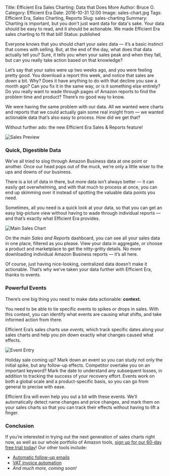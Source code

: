 Title: Efficient Era Sales Charting: Data that Does More
Author: Bruce O.
Category: Efficient Era
Date: 2016-10-31 12:00
Image: sales-chart.jpg
Tags: Efficient Era, Sales Charting, Reports
Slug: sales-charting
Summary: Charting is important, but you don't just want data for data's sake. Your data should be easy to read, and it should be actionable. We made Efficient Era sales charting to fit that bill!
Status: published

Everyone knows that you should chart your sales data — it’s a basic instinct that comes with selling. But, at the end of the day, what does that data actually tell you? Sure, it tells you when your sales peak and when they fall, but can you really take action based on that knowledge?

Let’s say that your sales were up two weeks ago, and you were feeling pretty good. You download a report this week, and notice that sales are down a bit. Why? Does it have anything to do with that decline you saw a month ago? Can you fix it in the same way, or is it something else entirely? Do you really want to wade through pages of Amazon reports to find the problem time and product? There’s no good way to know.

We were having the same problem with our data. All we wanted were charts and reports that we could actually gain some real insight from — we wanted actionable data that’s also easy to process. How did we get that?

Without further ado: the new Efficient Era Sales & Reports feature!

![Sales Preview](/images/blog/2016/10/sales-preview.png)

### Quick, Digestible Data

We’ve all tried to slog through Amazon Business data at one point or another. Once our head pops out of the muck, we’re only a little wiser to the ups and downs of our business. 

There is a lot of data in there, but more data isn’t always better — it can easily get overwhelming, and with that much to process at once, you can end up skimming over it instead of spotting the valuable data points you need.  

Sometimes, all you need is a quick look at your data, so that you can get an easy big-picture view without having to wade through individual reports — and that’s exactly what Efficient Era provides. 

![Main Sales Chart](/images/blog/2016/10/main-sales-chart.png)

On the main *Sales and Reports* dashboard, you can see all your sales data in one place, filtered as you please. View your data in aggregate, or choose a product and marketplace to get the nitty-gritty details. No more downloading individual Amazon Business reports — it’s all here.

Of course, just having nice-looking, centralized data doesn’t make it actionable. That’s why we’ve taken your data further with Efficient Era, thanks to events. 

### Powerful Events

There’s one big thing you need to make data actionable: **context.**


You need to be able to tie specific events to spikes or drops in sales. With this context, you can identify what events are causing what shifts, and take informed action from there.


Efficient Era’s sales charts use *events,* which track specific dates along your sales charts and help you pin down exactly what changes caused what effects.

![Event Entry](/images/blog/2016/10/event-entry.png)

Holiday sale coming up? Mark down an event so you can study not only the initial spike, but any follow-up effects. Competitor overtake you on an important keyword? Mark the date to understand any subsequent losses, in addition to tracking the success of your recovery effort. Events work on both a global scale and a product-specific basis, so you can go from general to precise with ease. 

Efficient Era will even help you out a bit with these events. We’ll automatically detect name changes and price changes, and mark them on your sales charts so that you can track their effects without having to lift a finger. 

### Conclusion

If you’re interested in trying out the next generation of sales charts right now, as well as our whole portfolio of Amazon tools, [sign up for our 60-day free trial today](https://mailchi.mp/500caf5d697b/efficientera)! Our other tools include:

* [Automatic follow-up emails](https://efficientera.com/pages/postorder/)
* [VAT invoice automation](https://efficientera.com/pages/accounting/)
* *And much more, coming soon!*

